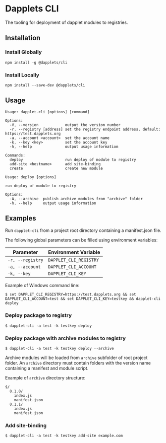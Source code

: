 # Dapplets CLI
The tooling for deployment of dapplet modules to registries.

## Installation
### Install Globally
```
npm install -g @dapplets/cli
```
### Install Locally
```
npm install --save-dev @dapplets/cli
```

## Usage
```
Usage: dapplet-cli [options] [command]

Options:
  -V, --version            output the version number
  -r, --registry [address] set the registry endpoint address. default: https://test.dapplets.org
  -a, --account <account>  set the account name
  -k, --key <key>          set the account key
  -h, --help               output usage information

Commands:
  deploy                   run deploy of module to registry
  add-site <hostname>      add site-binding
  create                   create new module
```

```
Usage: deploy [options]

run deploy of module to registry

Options:
  -A, --archive  publish archive modules from "archive" folder
  -h, --help     output usage information
```

## Examples
Run `dapplet-cli` from a project root directory containing a manifest.json file.

The following global parameters can be filled using environment variables:

| Parameter | Environment Variable |
| --------- | -------------------- |
| `-r, --registry` | `DAPPLET_CLI_REGISTRY` |
| `-a, --account` | `DAPPLET_CLI_ACCOUNT` |
| `-k, --key` | `DAPPLET_CLI_KEY` |

Example of Windows command line:
```
$ set DAPPLET_CLI_REGISTRY=https://test.dapplets.org && set DAPPLET_CLI_ACCOUNT=test && set DAPPLET_CLI_KEY=testkey && dapplet-cli deploy
```

### Deploy package to registry
```
$ dapplet-cli -a test -k testkey deploy
```

### Deploy package with archive modules to registry
```
$ dapplet-cli -a test -k testkey deploy --archive
```

Archive modules will be loaded from `archive` subfolder of root project folder. An `archive` directory must contain folders with the version name containing a manifest and module script. 

Example of `archive` directory structure:
```
$/
  0.1.0/
    index.js
    manifest.json
  0.1.1/
    index.js
    manifest.json
```

### Add site-binding
```
$ dapplet-cli -a test -k testkey add-site example.com
```